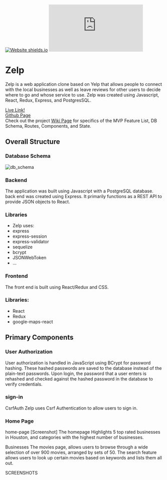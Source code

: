 [![Website shields.io](https://img.shields.io/website-up-down-green-red/http/shields.io.svg)](https://zelp-app.herokuapp.com/)
[![Only 32 Kb](https://badge-size.herokuapp.com/Naereen/StrapDown.js/master/strapdown.min.js)](https://github.com/nasanov/zelp)
# Zelp

Zelp is a web application clone based on Yelp that allows people to connect with the local businesses as well as leave reviews for other users to decide where to go and whose service to use. Zelp was created using Javascript, React, Redux, Express, and PostgresSQL.

[Live Link!](https://zelp-app.herokuapp.com/) <br>
[Github Page](https://github.com/nasanov/zelp/) <br>
Check out the project [Wiki Page](https://github.com/nasanov/zelp/wiki) for specifics of the MVP Feature List, DB Schema, Routes, Components, and State.


## Overall Structure
### Database Schema
![db_schema](https://github.com/nasanov/authenticate-me/blob/main/planning/db/db_image-v2.png)

### Backend
The application was built using Javascript with a PostgreSQL database. back end was created using Express. It primarily functions as a REST API to provide JSON objects to React.

### Libraries
- Zelp uses:
- express
- express-session
- express-validator
- sequelize
- bcrypt
- JSONWebToken
- ...

### Frontend
The front end is built using React/Redux and CSS.


### Libraries:
- React
- Redux
- google-maps-react






## Primary Components
### User Authorization
User authorization is handled in JavaScript using BCrypt for password hashing. These hashed passwords are saved to the database instead of the plain-text passwords. Upon login, the password that a user enters is rehashed and checked against the hashed password in the database to verify credentials.

### sign-in

CsrfAuth
Zelp uses Csrf Authentication to allow users to sign in.

### Home Page
home-page
[Screenshot] The homepage Highlights 5 top rated businesses in Houston, and categories with the highest number of businesses.

Businesses
The movies page, allows users to browse through a wide selection of over 900 movies, arranged by sets of 50. The search feature allows users to look up certain movies based on keywords and lists them all out.

SCREENSHOTS
